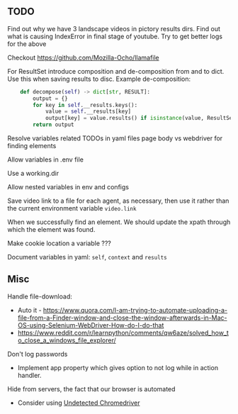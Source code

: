## TODO

Find out why we have 3 landscape videos in pictory results dirs.
Find out what is causing IndexError in final stage of youtube.
  Try to get better logs for the above

Checkout https://github.com/Mozilla-Ocho/llamafile

For ResultSet introduce composition and de-composition
from and to dict. Use this when saving results to disc.
Example de-composition:

```python
    def decompose(self) -> dict[str, RESULT]:
        output = {}
        for key in self.__results.keys():
            value = self.__results[key]
            output[key] = value.results() if isinstance(value, ResultSet) else value
        return output
```

Resolve variables related TODOs in yaml files 
page body vs webdriver for finding elements

Allow variables in .env file

Use a working.dir

Allow nested variables in env and configs

Save video link to a file for each agent, as necessary, 
then use it rather than the current environment variable 
`video.link`

When we successfully find an element. We should update 
the xpath through which the element was found.

Make cookie location a variable ???

Document variables in yaml: `self`, `context` and `results`

## Misc

Handle file-download:
  - Auto it - https://www.quora.com/I-am-trying-to-automate-uploading-a-file-from-a-Finder-window-and-close-the-window-afterwards-in-Mac-OS-using-Selenium-WebDriver-How-do-I-do-that
  - https://www.reddit.com/r/learnpython/comments/qw6aze/solved_how_to_close_a_windows_file_explorer/

Don't log passwords
  - Implement app property which gives option to not log while in action handler.

Hide from servers, the fact that our browser is automated
   - Consider using [Undetected Chromedriver](https://github.com/ultrafunkamsterdam/undetected-chromedriver)